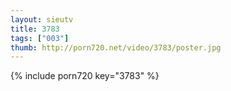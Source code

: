 ```yaml
--- 
layout: sieutv
title: 3783
tags: ["003"]
thumb: http://porn720.net/video/3783/poster.jpg
---
```

{% include porn720 key="3783" %} 
